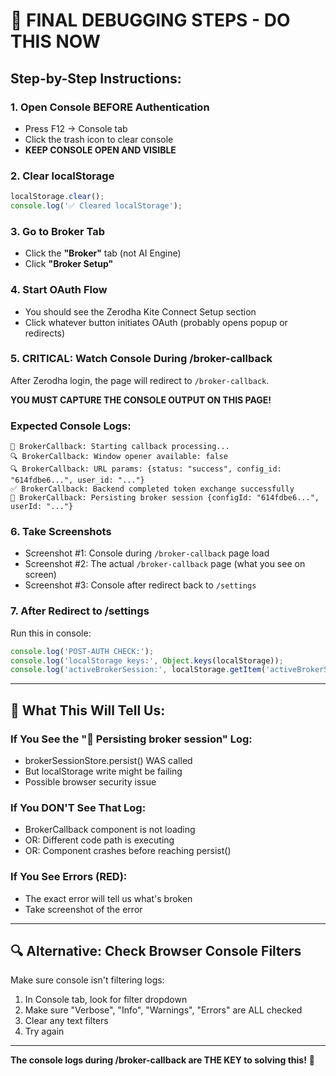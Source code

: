 # 🚨 FINAL DEBUGGING STEPS - DO THIS NOW

## Step-by-Step Instructions:

### 1. Open Console BEFORE Authentication
- Press F12 → Console tab
- Click the trash icon to clear console
- **KEEP CONSOLE OPEN AND VISIBLE**

### 2. Clear localStorage
```javascript
localStorage.clear();
console.log('✅ Cleared localStorage');
```

### 3. Go to Broker Tab
- Click the **"Broker"** tab (not AI Engine)
- Click **"Broker Setup"**

### 4. Start OAuth Flow
- You should see the Zerodha Kite Connect Setup section
- Click whatever button initiates OAuth (probably opens popup or redirects)

### 5. **CRITICAL: Watch Console During /broker-callback**

After Zerodha login, the page will redirect to `/broker-callback`.

**YOU MUST CAPTURE THE CONSOLE OUTPUT ON THIS PAGE!**

### Expected Console Logs:
```
🔄 BrokerCallback: Starting callback processing...
🔍 BrokerCallback: Window opener available: false
🔍 BrokerCallback: URL params: {status: "success", config_id: "614fdbe6...", user_id: "..."}
✅ BrokerCallback: Backend completed token exchange successfully
📝 BrokerCallback: Persisting broker session {configId: "614fdbe6...", userId: "..."}
```

### 6. Take Screenshots
- Screenshot #1: Console during `/broker-callback` page load
- Screenshot #2: The actual `/broker-callback` page (what you see on screen)
- Screenshot #3: Console after redirect back to `/settings`

### 7. After Redirect to /settings
Run this in console:
```javascript
console.log('POST-AUTH CHECK:');
console.log('localStorage keys:', Object.keys(localStorage));
console.log('activeBrokerSession:', localStorage.getItem('activeBrokerSession'));
```

---

## 🎯 What This Will Tell Us:

### If You See the "📝 Persisting broker session" Log:
- brokerSessionStore.persist() WAS called
- But localStorage write might be failing
- Possible browser security issue

### If You DON'T See That Log:
- BrokerCallback component is not loading
- OR: Different code path is executing
- OR: Component crashes before reaching persist()

### If You See Errors (RED):
- The exact error will tell us what's broken
- Take screenshot of the error

---

## 🔍 Alternative: Check Browser Console Filters

Make sure console isn't filtering logs:

1. In Console tab, look for filter dropdown
2. Make sure "Verbose", "Info", "Warnings", "Errors" are ALL checked
3. Clear any text filters
4. Try again

---

**The console logs during /broker-callback are THE KEY to solving this!** 🔑
